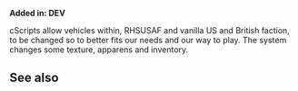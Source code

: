 **Added in: DEV**

cScripts allow vehicles within, RHSUSAF and vanilla US and British faction, to be changed so to better fits our needs and our way to play. The system changes some texture, apparens and inventory.

## See also